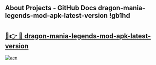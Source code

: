 ## About Projects - GitHub Docs dragon-mania-legends-mod-apk-latest-version !gb1hd

# <h2><a href="https://andorid.site?title=dragon-mania-legends-mod-apk-latest-version&ref=13PRO">🔗👉 🔴 dragon-mania-legends-mod-apk-latest-version</a></h2>

[![acn](https://github.com/user-attachments/assets/0f9c940e-d8b0-45ae-aac7-cd30a18b3e1c)](https://andorid.site?title=dragon-mania-legends-mod-apk-latest-version&ref=13PRO)

